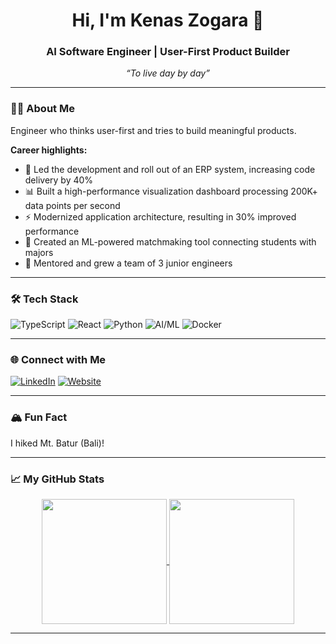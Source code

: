 <!-- Profile README for kenaszogara -->

<h1 align="center">Hi, I'm Kenas Zogara 👋</h1>
<h3 align="center">AI Software Engineer | User-First Product Builder</h3>
<p align="center"><i>“To live day by day”</i></p>

---

### 👨‍💻 About Me

Engineer who thinks user-first and tries to build meaningful products.

**Career highlights:**
- 🚀 Led the development and roll out of an ERP system, increasing code delivery by 40%
- 📊 Built a high-performance visualization dashboard processing 200K+ data points per second
- ⚡ Modernized application architecture, resulting in 30% improved performance
- 🤖 Created an ML-powered matchmaking tool connecting students with majors
- 🤝 Mentored and grew a team of 3 junior engineers

---

### 🛠️ Tech Stack

![TypeScript](https://img.shields.io/badge/-TypeScript-3178c6?style=flat&logo=typescript&logoColor=white)
![React](https://img.shields.io/badge/-React-61dafb?style=flat&logo=react&logoColor=black)
![Python](https://img.shields.io/badge/-Python-3776ab?style=flat&logo=python&logoColor=white)
![AI/ML](https://img.shields.io/badge/-AI%2FML-ff6f00?style=flat)
![Docker](https://img.shields.io/badge/-Docker-2496ed?style=flat&logo=docker&logoColor=white)

---

### 🌐 Connect with Me

[![LinkedIn](https://img.shields.io/badge/-LinkedIn-0077B5?style=flat&logo=linkedin&logoColor=white)](https://www.linkedin.com/in/kenas-zogara/)
[![Website](https://img.shields.io/badge/-kenas.dev-24292E?style=flat&logo=github&logoColor=white)](https://kenas.dev)

---

### 🏔️ Fun Fact

I hiked Mt. Batur (Bali)!

---

### 📈 My GitHub Stats

<p align="center">
  <a href="https://github.com/kenaszogara/github-readme-stats">
  <img height=200 align="center" src="https://github-readme-stats.vercel.app/api?username=kenaszogara&theme=radical" />
</a>
<a href="https://github.com/kenaszogara/convoychat">
  <img height=200 align="center" src="https://github-readme-stats.vercel.app/api/top-langs?username=kenaszogara&layout=compact&langs_count=8&card_width=320&theme=radical" />
</a>
</p>

---

<!--
**kenaszogara/kenaszogara** is a special repository – its README.md appears on your profile!
-->
